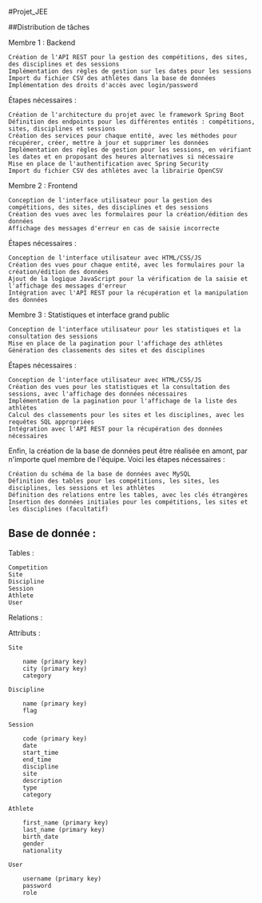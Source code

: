 #Projet_JEE

##Distribution de tâches 

Membre 1 : Backend

    Création de l'API REST pour la gestion des compétitions, des sites, des disciplines et des sessions
    Implémentation des règles de gestion sur les dates pour les sessions
    Import du fichier CSV des athlètes dans la base de données
    Implémentation des droits d'accès avec login/password

Étapes nécessaires :

    Création de l'architecture du projet avec le framework Spring Boot
    Définition des endpoints pour les différentes entités : compétitions, sites, disciplines et sessions
    Création des services pour chaque entité, avec les méthodes pour récupérer, créer, mettre à jour et supprimer les données
    Implémentation des règles de gestion pour les sessions, en vérifiant les dates et en proposant des heures alternatives si nécessaire
    Mise en place de l'authentification avec Spring Security
    Import du fichier CSV des athlètes avec la librairie OpenCSV

Membre 2 : Frontend

    Conception de l'interface utilisateur pour la gestion des compétitions, des sites, des disciplines et des sessions
    Création des vues avec les formulaires pour la création/édition des données
    Affichage des messages d'erreur en cas de saisie incorrecte

Étapes nécessaires :

    Conception de l'interface utilisateur avec HTML/CSS/JS
    Création des vues pour chaque entité, avec les formulaires pour la création/édition des données
    Ajout de la logique JavaScript pour la vérification de la saisie et l'affichage des messages d'erreur
    Intégration avec l'API REST pour la récupération et la manipulation des données

Membre 3 : Statistiques et interface grand public

    Conception de l'interface utilisateur pour les statistiques et la consultation des sessions
    Mise en place de la pagination pour l'affichage des athlètes
    Génération des classements des sites et des disciplines

Étapes nécessaires :

    Conception de l'interface utilisateur avec HTML/CSS/JS
    Création des vues pour les statistiques et la consultation des sessions, avec l'affichage des données nécessaires
    Implémentation de la pagination pour l'affichage de la liste des athlètes
    Calcul des classements pour les sites et les disciplines, avec les requêtes SQL appropriées
    Intégration avec l'API REST pour la récupération des données nécessaires

Enfin, la création de la base de données peut être réalisée en amont, par n'importe quel membre de l'équipe. Voici les étapes nécessaires :

    Création du schéma de la base de données avec MySQL
    Définition des tables pour les compétitions, les sites, les disciplines, les sessions et les athlètes
    Définition des relations entre les tables, avec les clés étrangères
    Insertion des données initiales pour les compétitions, les sites et les disciplines (facultatif)




## Base de donnée : 

Tables :

    Competition
    Site
    Discipline
    Session
    Athlete
    User

Relations :

   

Attributs :

    Site
    
        name (primary key)
        city (primary key)
        category
        
    Discipline
    
        name (primary key)
        flag
        
    Session
    
        code (primary key)
        date
        start_time
        end_time
        discipline
        site
        description
        type
        category
        
    Athlete
    
        first_name (primary key)
        last_name (primary key)
        birth_date
        gender
        nationality
        
    User
    
        username (primary key)
        password
        role
